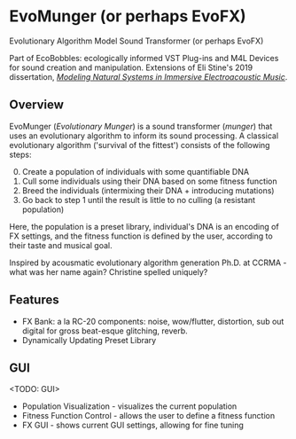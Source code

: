 
# EvoMunger (or perhaps EvoFX)

Evolutionary Algorithm Model Sound Transformer (or perhaps EvoFX)

Part of EcoBobbles: ecologically informed VST Plug-ins and M4L Devices for sound creation and manipulation. Extensions of Eli Stine's 2019 dissertation, [*Modeling Natural Systems in Immersive Electroacoustic Music*](http://www.elistine.com/diss).

## Overview

EvoMunger (*Evolutionary Munger*) is a sound transformer (*munger*) that uses an evolutionary algorithm to inform its sound processing. A classical evolutionary algorithm ('survival of the fittest') consists of the following steps:

0. Create a population of individuals with some quantifiable DNA
1. Cull some individuals using their DNA based on some fitness function
2. Breed the individuals (intermixing their DNA + introducing mutations)
3. Go back to step 1 until the result is little to no culling (a resistant population)

Here, the population is a preset library, individual's DNA is an encoding of FX settings, and the fitness function is defined by the user, according to their taste and musical goal.

Inspired by acousmatic evolutionary algorithm generation Ph.D. at CCRMA - what was her name again? Christine spelled uniquely?

## Features

- FX Bank:
    a la RC-20 components: noise, wow/flutter, distortion, sub out digital for gross beat-esque glitching, reverb.
- Dynamically Updating Preset Library

## GUI

<TODO: GUI>

- Population Visualization - visualizes the current population
- Fitness Function Control - allows the user to define a fitness function
- FX GUI - shows current GUI settings, allowing for fine tuning